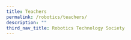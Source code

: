 ```yaml
---
title: Teachers
permalink: /robotics/teachers/
description: ""
third_nav_title: Robotics Technology Society
---
```

